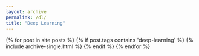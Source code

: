 ```yaml
---
layout: archive
permalink: /dl/
title: "Deep Learning"
---
```


{% for post in site.posts %}
  {% if post.tags contains 'deep-learning' %}
    {% include archive-single.html %}
  {% endif %}
{% endfor %}
